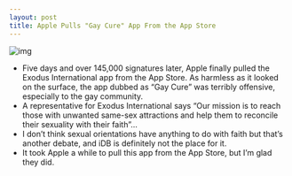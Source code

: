 ```yaml
---
layout: post
title: Apple Pulls "Gay Cure" App From the App Store
---
```

![img](http://media.idownloadblog.com/wp-content/uploads/2011/03/apple-gay.jpg)
* Five days and over 145,000 signatures later, Apple finally pulled the Exodus International app from the App Store. As harmless as it looked on the surface, the app dubbed as “Gay Cure” was terribly offensive, especially to the gay community.
* A representative for Exodus International says “Our mission is to reach those with unwanted same-sex attractions and help them to reconcile their sexuality with their faith”… 
* I don’t think sexual orientations have anything to do with faith but that’s another debate, and iDB is definitely not the place for it.
* It took Apple a while to pull this app from the App Store, but I’m glad they did.

